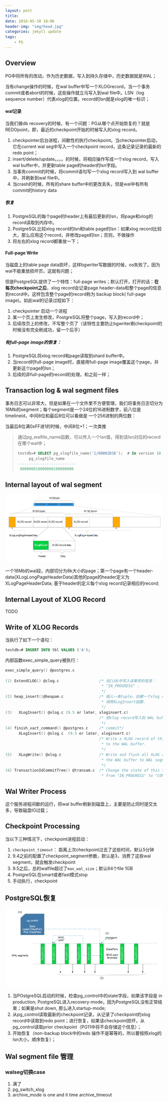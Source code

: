 ```yaml
---
layout: post
title:
date: 2018-05-30 18:06
header-img: "img/head.jpg"
categories: jekyll update
tags:
    - PG
---
```


## Overview

PG中将所有的改动，作为历史数据，写入到持久存储中，历史数据就是WAL；

当有change操作的时候，在wal buffer中写一个XLOGrecord，当一个事务commit或者abort的时候，这些操作就立马写入到wal file中。LSN（log sequence number）代表xlog的位置。record的lsn就是xlog的唯一标识；

#### wal记录

当我们做db recovery的时候，有一个问题：PG从哪个点开始恢复的？就是REDOpoint，即，最近的checkpoint开始的时候写入的xlog record。

1. checkpointer后台进程，间歇性的执行checkpoint。当checkpointer启动，它在current wal seg中写入一个checkpoint record，这条记录记录的最新的redo point；
2. insert/delete/update。。。。的时候，将相应操作写成一个xlog record，写入wal buffer中，并更新table page的header的lsn字段。
3. 当事务commit的时候，将commit语句写一个xlog record写入到 wal buffer中，并刷新到wal file中。
4. 当crash的时候，所有的share buffer中的更改丢失，但是wal中有所有commit的history data

##### 恢复

1. PostgreSQL的每个page的header上有最后更新的lsn，将page和xlog的record读取到内存中。
2. PostgreSQL比较xlog record的lsn和table page的lsn：如果xlog record比较大，那么应用这个record，并修改page的lsn；否则，不做操作
3. 将左右的xlog record都重放一下；

#### Full-page Write

当磁盘上的table page data损坏，这样bgwriter写数据的时候，os失败了。因为wal不能重放损坏页，这就有问题；

但是PostgreSQL提供了一个特性：full-page writes；默认打开，打开的话：**在每次checkpoint之后**，xlog record会记录page header-data和整个page的信息到record中。这样包含整个page的record称为 backup block( full-page image)。如此wal的记录过程如下：

1. checkpointer 启动一个进程
2. 某一个页上发生修改，PostgreSQL将整个page，写入到record中；
3. 后续改页上的修改，不写整个页了（该特性主要防止bgwriter刷checkpoint的时候没有完全刷成功，留一个后手）

##### 有full-page image的恢复：

1. PostgreSQL将xlog record和page读取到shard buffer中。
2. 当record时full-page image时，直接用full-page image覆盖这个page，并更新这个page的lsn；
3. 后续的非full-page的record的处理，和之前一样；

## Transaction log & wal segment files

事务日志可以非常大，但是如果在一个文件里不方便管理，我们将事务日志切分为16Mb的segment；每个segment是一个24位的16进制数字，前八位是timelineid，中间8位和最后8位可以看做是 一个256进制的两位数：

当最后8位满0xFF进1的时候，中间8位+1；一次类推

> 通过pg_walfile_name函数，可以传入一个lsn值，得到该lsn对应的record在哪个wal中；
>
> ```sql
> testdb=# SELECT pg_xlogfile_name('1/00002D3E');  # In version 10 or later, "SELECT pg_walfile_name('1/00002D3E');"
>      pg_xlogfile_name
> --------------------------
>  000000010000000100000000
> ```

## Internal layout of wal segment

![wal](/image/fig-9-07.png)

一个16Mb的wal段，内部切分为8k大小的page；第一个page有一个header-data(XLogLongPageHeaderData)其他的page的header定义为XLogPageHeaderData; 基于header的定义每个xlog record记录相应的record;

## Internal Layout of XLOG Record

TODO

## Write of XLOG Records

当执行了如下一个语句：

```sql
testdb=# INSERT INTO tbl VALUES ('A');
```

内部函数exec_simple_query被执行：

```c
exec_simple_query() @postgres.c

(1) ExtendCLOG() @clog.c                  /* 在CLOG中写入该事务的信息：
                                           * "IN_PROGRESS" .
                                           */
(2) heap_insert()@heapam.c                /* 插入一条tuple，创建一个xlog record,
                                           * 调用XLogInsert函数.
                                           */
(3)   XLogInsert() @xlog.c (9.5 or later, xloginsert.c)
                                          /* 把xlog record写入到 WAL buffer中，并更新page的											* pd_lsn.
                                           */
(4) finish_xact_command() @postgres.c     /* commit*/
      XLogInsert() @xlog.c  (9.5 or later, xloginsert.c)
                                          /* Write a XLOG record of this commit action
                                           * to the WAL buffer.
                                           */
(5)   XLogWrite() @xlog.c                 /* Write and flush all XLOG records on
                                           * the WAL buffer to WAL segment.
                                           */
(6) TransactionIdCommitTree() @transam.c  /* Change the state of this transaction
                                           * from "IN_PROGRESS" to "COMMITTED" on the CLOG.
```

## Wal Writer Process

这个服务进程间歇的运行，将wal buffer刷新到磁盘上，主要是防止同时提交太多，导致磁盘IO过载；

## Checkpoint Processing

当以下三种情况下，checkpoint进程启动：

1. `checkpoint_timeout`： 距离上次checkpoint过去了这些时间，默认5分钟
2. 9.4之前的配置了checkpoint_segment参数，默认是3，消费了这些wal segment，就会触发checkpoint
3. 9.5之后，总的walfile超过了`max_wal_size`；默认64个file 1GB
4. PostgreSQL在smart或者fast模式stop
5. 手动执行，checkpoint

## PostgreSQL恢复

![re](/image/fig-9-14.png)

1. 当POstgreSQL启动的时候，检查pg_control中的state字段，如果该字段是 in production; PostgreSQL进入recovery-mode，因为PostgreSQL没有正常结束；如果是shut down, 那么进入startup-mode;
2. 从pg_control读取最新的checkpoint记录，从记录了checkpoint的xlog record中读取到redo point；进行恢复，如果该checkpoint损坏，从pg_control读取prior checkpoint（PG11中将不会存储这个信息）；
3. 开始恢复（non-backup block中的redo 操作不是幂等的，所以要按照xlog的lsn大小，顺序恢复）；

## Wal segment file 管理

### walseg切换case

1. 满了
2. pg_switch_xlog
3. archive_mode is one and it time archive_timeout

